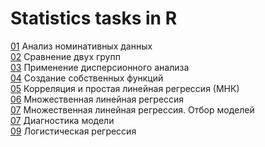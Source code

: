# Statistics tasks in R

[01](src/ND_analysis.R) Анализ номинативных данных  
[02](src/Comparison.R) Сравнение двух групп   
[03](src/Dispersion%20analysis.R) Применение дисперсионного анализа   
[04](src/Functions.R) Создание собственных функций   
[05](src/Correlation.R) Корреляция и простая линейная регрессия (МНК)   
[06](src/Multiple%20linear%20regression.R) Множественная линейная регрессия   
[07](src/Model%20selection.R) Множественная линейная регрессия. Отбор моделей   
[07](src/Model%20diagnostics.R) Диагностика модели   
[09](src/Logistic%20regression.R) Логистическая регрессия    
